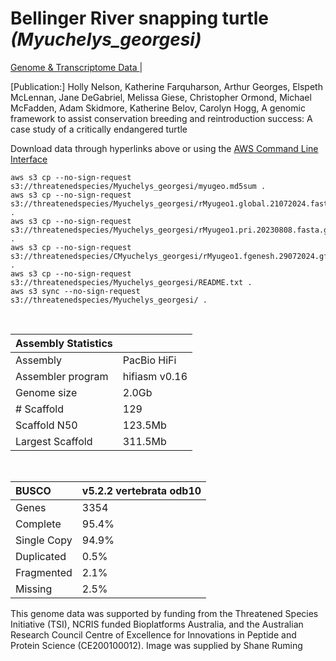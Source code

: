 # **Bellinger River snapping turtle** *(Myuchelys_georgesi)* 

[Genome & Transcriptome Data ](https://threatenedspecies.s3.ap-southeast-2.amazonaws.com/index.html) | 

[Publication:] Holly Nelson, Katherine Farquharson, Arthur Georges, Elspeth McLennan, Jane DeGabriel, Melissa Giese, Christopher Ormond, Michael McFadden, Adam Skidmore, Katherine Belov, Carolyn Hogg, A genomic framework to assist conservation breeding and reintroduction success: A case study of a critically endangered turtle


Download data through hyperlinks above or using the [AWS Command Line Interface](https://docs.aws.amazon.com/cli/latest/userguide/cli-chap-install.html)
  
```
aws s3 cp --no-sign-request s3://threatenedspecies/Myuchelys_georgesi/myugeo.md5sum .
aws s3 cp --no-sign-request s3://threatenedspecies/Myuchelys_georgesi/rMyugeo1.global.21072024.fasta.gz .
aws s3 cp --no-sign-request s3://threatenedspecies/Myuchelys_georgesi/rMyugeo1.pri.20230808.fasta.gz .
aws s3 cp --no-sign-request s3://threatenedspecies/CMyuchelys_georgesi/rMyugeo1.fgenesh.29072024.gff3.gz .
aws s3 cp --no-sign-request s3://threatenedspecies/Myuchelys_georgesi/README.txt .
aws s3 sync --no-sign-request s3://threatenedspecies/Myuchelys_georgesi/ .
```

<br>

| Assembly Statistics |  |
|:--- | --- |
| Assembly    | PacBio HiFi |
| Assembler program |  hifiasm v0.16 |
| Genome size |2.0Gb |
| # Scaffold | 129 |
| Scaffold N50 | 123.5Mb |
| Largest Scaffold | 311.5Mb|

<br>

| **BUSCO** | **v5.2.2 vertebrata odb10** |
|:--- | --- |
| Genes    | 3354 |
| Complete    | 95.4% |
| Single Copy |  94.9% |
| Duplicated | 0.5% |
| Fragmented | 2.1% |
| Missing | 2.5% |

This genome data was supported by funding from the Threatened Species Initiative (TSI), NCRIS funded Bioplatforms Australia, and the Australian Research Council Centre of Excellence for Innovations in Peptide and Protein Science (CE200100012). Image was supplied by Shane Ruming
